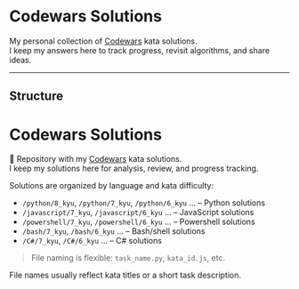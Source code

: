 # Codewars Solutions
My personal collection of [Codewars](https://www.codewars.com) kata solutions.  
I keep my answers here to track progress, revisit algorithms, and share ideas.

---

## Structure

# Codewars Solutions

📂 Repository with my [Codewars](https://www.codewars.com) kata solutions.  
I keep my solutions here for analysis, review, and progress tracking.

Solutions are organized by language and kata difficulty:

- `/python/8_kyu`, `/python/7_kyu`, `/python/6_kyu` … – Python solutions  
- `/javascript/7_kyu`, `/javascript/6_kyu` … – JavaScript solutions  
- `/powershell/7_kyu`, `/powershell/6_kyu` … – Powershell solutions  
- `/bash/7_kyu`, `/bash/6_kyu` … – Bash/shell solutions  
- `/С#/7_kyu`, `/C#/6_kyu` … – C# solutions  

> File naming is flexible: `task_name.py`, `kata_id.js`, etc.

File names usually reflect kata titles or a short task description.


  

